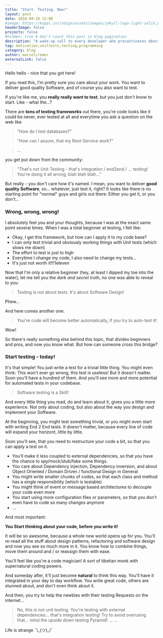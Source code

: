 ```yaml
---
title: "Start. Testing. Now!"
layout: post
date: 2018-09-18 12:00
#image: https://koppl.in/indigo/assets/images/jekyll-logo-light-solid.png
headerImage: false
projects: false
#hidden: true # don't count this post in blog pagination
description: "A wake-up call to every developer who procastinates about writing tests"
tag: motivation,unittests,testing,programming
category: blog
author: marcelcremer
externalLink: false
---
```


Hello hello - nice that you got here!

If you read this, I'm pretty sure you care about your work. You want to deliver good quality Software, and of course you also want to test.

If you're like me, you **really really want to test**, but you just don't know to start. Like - what the...?

There are **tons of testing frameworks** out there, you're code looks like it could be never, ever tested at all and everytime you ask a question on the web like

> "How do I test databases?"

> "How can I assure, that my Rest-Service work?"

> ...

you get put down from the community:

> "That's not Unit Testing - that's integration / end2end / ... testing! You're doing it all wrong, blah blah blah..."

But really - you don't care how it's named. I mean, you want to deliver **good quality Software**, so... whatever, just test it, right? It looks like there is no starting point for "normal" guys and girls out there: Either you get it, or you don't...

### Wrong, wrong, wrong!

I absolutely feel you and your thoughts, because I was at the exact same point several times. When I was a total beginner at testing, I felt like:

-   Okay, I get this framework, but how can I apply it to my code base?
-   I can only test trivial and obviously working things with Unit tests (which slows me down)
-   The effort to test is just to high
-   Everytime I change my code, I also need to change my tests...
-   It's just not worth it!!!1eleven

Now that I'm only a relative beginner (hey, at least I dipped my toe into the water), let me tell you the _dark and secret_ truth, no one was able to reveal to you:

> Testing is not about tests. It's about Software Design!

Phew...

And here comes another one:

> You're code will become better automatically, if you try to auto-test it!

Wow!

So there's really something else behind this topic, that divides beginners and pros, and now you know what. But how can someone cross this bridge?

### Start testing - today!

It's that simple! You just write a test for a trivial little thing. You might even think: This won't ever go wrong, this test is useless! But it doesn't matter. Soon you'll have a hundred of them. And you'll see more and more potential for automated tests in your codebase.

> Software testing is a Skill!

And every little thing you read, do and learn about it, gives you a little more experience. Not only about coding, but also about the way you design and implement your Software.

At the beginning, you might test something trivial, or you might even start with writing End 2 End tests. It doesn't matter, because every line of code will expand your horizont, little by little.

Soon you'll see, that you need to restructure your code a bit, so that you can apply a test on it.

-   You'll make it less coupled to external dependencies, so that you have the chance to spy/mock/stub/fake some things.
-   You care about Dependency injection, Dependency inversion, and about Object Oriented / Domain Driven / functional Design in General
-   You might write smaller chunks of codes, so that each class and method has a single responsibility (which is testable)
-   You might think of event or message based architectures to decouple your code even more
-   You start using more configuration files or parameters, so that you don't even have to code so many changes anymore
-   ...

And most important:

**You Start thinking about your code, before you write it!**

It will be so awesome, because a whole new world opens up for you. You'll re-read all the stuff about design patterns, refactoring and software design and now you see so much more in it. You know how to combine things, move them around and / or reassign them with ease.

You'll feel like you're a code magician! A sort of tibetian monk with supernatural coding powers.

And someday after, it'll just become **natural** to think this way. You'll have it integrated in your day to day workflow. You write great code, others are stunned about, and don't even think about it.

And then, you try to help the newbies with their testing Requests on the internet...

> No, this is not unit testing. You're testing with external dependencies... that's integration testing! Try to avoid overusing that... mind the upside down testing Pyramid! ... ...

Life is strange ¯\\\_(ツ)\_/¯
